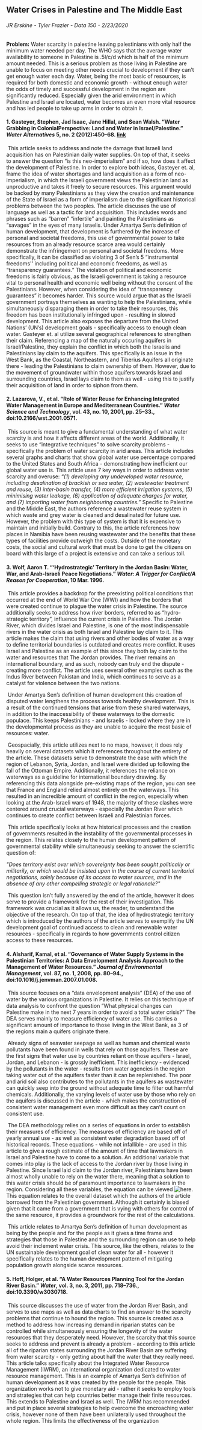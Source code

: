 ## Water Crises in Palestine and The Middle East

###### JR Erskine - Tyler Frazier - Data 150 - 2/23/2020

**Problem:** Water scarcity in palestine leaving palestinians with only half the minimum water needed per day. The WHO says that the average water availability to someone in Palestine is .5l/c/d which is half of the minimum amount needed. This is a serious problem as those living in Palestine are unable to focus on meeting other needs crucial to development if they can’t get enough water each day. Water, being the most basic of resources, is required for both domestic and economic growth - without enough water the odds of timely and successful development in the region are significantly reduced. Especially given the arid environment in which Palestine and Israel are located, water becomes an even more vital resource and has led people to take up arms in order to obtain it. 

#### 1. Gasteyer, Stephen, Jad Isaac, Jane Hillal, and Sean Walsh. “Water Grabbing in ColonialPerspective: Land and Water in Israel/Palestine.” *Water Alternatives* 5, no. 2 (2012):450–68. [link](http://www.water-alternatives.org/index.php/allabs/179-a5-2-15/file)

​		This article seeks to address and note the damage that Israeli land acquisition has on Palestinian daily water supplies. On top of that, it seeks to answer the question “is this neo-imperialism” and if so, how does it affect the development of Palestine. In order to explore both ideas, Gasteyer et. al, frame the idea of water shortages and land acquisition as a form of neo-imperialism, in which the Israeli government views the Palestinian land as unproductive and takes it freely to secure resources. This argument would be backed by many Palestinians as they view the creation and maintenance of the State of Israel as a form of imperialism due to the significant historical problems between the two peoples. The article discusses the use of language as well as a tactic for land acquisition. This includes words and phrases such as “barren” “infertile” and painting the Palestinians as “savages” in the eyes of many Israelis. Under Amartya Sen’s definition of human development, that development is furthered by the increase of personal and societal freedoms, this use of governmental power to take resources from an already resource scarce area would certainly demonstrate the infringement on personal and societal freedoms. More specifically, it can be classified as violating 3 of Sen’s 5 “instrumental freedoms'' including political and economic freedoms, as well as “transparency guarantees.” The violation of political and economic freedoms is fairly obvious, as the Israeli government is taking a resource vital to personal health and economic well being without the consent of the Palestinians. However, when considering the idea of “transparency guarantees” it becomes harder. This source would argue that as the Israeli government portrays themselves as wanting to help the Palestinians, while simultaneously disparaging them in order to take their resources, this freedom has been institutionally infringed upon - resulting in slowed development. This article also exposes the departure from the United Nations’ (UN’s) development goals - specifically access to enough clean water. Gasteyer et. al utilize several geographical references to strengthen their claim. Referencing a map of the naturally occuring aquifers in Israel/Palestine, they explain the conflict in which both the Israelis and Palestinians lay claim to the aquifers. This specifically is an issue in the West Bank, as the Coastal, Northeastern, and Tiberius Aquifers all originate there - leading the Palestinians to claim ownership of them. However, due to the movement of groundwater within those aquifers towards Israel and surrounding countries, Israel lays claim to them as well - using this to justify their acquisition of land in order to siphon from them. 

#### 2. Lazarova, V., et al. “Role of Water Reuse for Enhancing Integrated Water Management in Europe and Mediterranean Countries.” *Water Science and Technology*, vol. 43, no. 10, 2001, pp. 25–33., doi:10.2166/wst.2001.0571.

​	This source is meant to give a fundamental understanding of what water scarcity is and how it affects different areas of the world. Additionally, it seeks to use “integrative techniques” to solve scarcity problems - specifically the problem of water scarcity in arid areas. This article includes several graphs and charts that show global water use percentage compared to the United States and South Africa - demonstrating how inefficient our global water use is. This article uses 7 key ways in order to address water scarcity and overuse:  *“(1) developing any undeveloped water resource, including desalination of brackish or sea water, (2) wastewater treatment and reuse, (3) inter-basin transfer, (4) more efficient irrigation systems, (5) minimising water leakage, (6) application of adequate charges for water, and (7) importing water from neighbouring countries.”* Specific to Palestine and the Middle East, the authors reference a wastewater reuse system in which waste and grey water is cleaned and desalinated for future use. However, the problem with this type of system is that it is expensive to maintain and initially build. Contrary to this, the article references how places in Namibia have been reusing wastewater and the benefits that these types of facilities provide outweigh the costs. Outside of the monetary costs, the social and cultural work that must be done to get the citizens on board with this large of a project is extensive and can take a serious toll. 

#### 3. Wolf, Aaron T. “‘Hydrostrategic’ Territory in the Jordan Basin: Water, War, and Arab-Israeli Peace Negotiations.” *Water: A Trigger for Conflict/A Reason for Cooperation*, 10 Mar. 1996.

​		This article provides a backdrop for the preexisting political conditions that occurred at the end of World War One (WWI) and how the borders that were created continue to plague the water crisis in Palestine. The source additionally seeks to address how river borders, referred to as “hydro-strategic territory”, influence the current crisis in Palestine. The Jordan River, which divides Israel and Palestine, is one of the most indispensable rivers in the water crisis as both Israel and Palestine lay claim to it. This article makes the claim that using rivers and other bodies of water as a way to define territorial boundaries is outdated and creates more conflict. It uses Israel and Palestine as an example of this since they both lay claim to the water and resources that The Jordan provides. The river remains an international boundary, and as such, nobody can truly end the dispute - creating more conflict. The article uses several other examples such as the Indus River between Pakistan and India, which continues to serve as a catalyst for violence between the two nations. 

​		Under Amartya Sen’s definition of human development this creation of disputed water lengthens the process towards healthy development. This is a result of the continued tensions that arise from these shared waterways, in addition to the inaccessibility of these waterways to the domestic populace. This keeps Palestinians - and Israelis - locked where they are in the developmental process as they are unable to acquire the most basic of resources: water. 

​		Geospacially, this article utilizes next to no maps, however, it does rely heavily on several datasets which it references throughout the entirety of the article. These datasets serve to demonstrate the ease with which the region of Lebanon, Syria, Jordan, and Israel were divided up following the fall of the Ottoman Empire. Additionally, it references the reliance on waterways as a guideline for international boundary drawing. By referencing this data alongside pre-existing maps of the region, you can see that France and England relied almost entirely on the waterways. This resulted in an incredible amount of conflict in the region, especially when looking at the Arab-Israeli wars of 1948, the majority of these clashes were centered around crucial waterways - especially the Jordan River which continues to create conflict between Israeli and Palestinian forces.

​		 This article specifically looks at how historical processes and the creation of governments resulted in the instability of the governmental processes in the region. This relates closely to the human development pattern of governmental stability while simultaneously seeking to answer the scientific question of: 

*"Does territory exist over which sovereignty has been sought politically or militarily, or which would be insisted upon in the course of current territorial negotiations, solely because of its access to water sources, and in the absence of any other compelling strategic or legal rationale?"*

​		This question isn’t fully answered by the end of the article, however it does serve to provide a framework for the rest of their investigation. This framework was crucial as it allows us, the reader, to understand the objective of the research. On top of that, the idea of hydrostrategic territory which is introduced by the authors of the article serves to exemplify the UN development goal of continued access to clean and renewable water resources - specifically in regards to how governments control citizen access to these resources. 

#### 4. Alsharif, Kamal, et al. “Governance of Water Supply Systems in the Palestinian Territories: A Data Envelopment Analysis Approach to the Management of Water Resources.” *Journal of Environmental Management*, vol. 87, no. 1, 2008, pp. 80–94., doi:10.1016/j.jenvman.2007.01.008.

​		This source focuses on a “data envelopment analysis” (DEA) of the use of water by the various organizations in Palestine. It relies on this technique of data analysis to confront the question “What physical changes can Palestine make in the next 7 years in order to avoid a total water crisis?” The DEA serves mainly to measure efficiency of water use. This carries a significant amount of importance to those living in the West Bank, as 3 of the regions main a	quifers originate there. 

​		Already signs of seawater seepage as well as human and chemical waste pollutants have been found in wells that rely on those aquifers. These are the first signs that water use by countries reliant on those aquifers - Israel, Jordan, and Lebanon - is grossly inefficient. This inefficiency - evidenced by the pollutants in the water - results from water agencies in the region taking water out of the aquifers faster than it can be replenished. The poor and arid soil also contributes to the pollutants in the aquifers as wastewater can quickly seep into the ground without adequate time to filter out harmful chemicals. Additionally, the varying levels of water use by those who rely on the aquifers is discussed in the article - which makes the construction of consistent water management even more difficult as they can’t count on consistent use. 

​		The DEA methodology relies on a series of equations in order to establish their measures of efficiency. The measures of efficiency are based off of yearly annual use - as well as consistent water degradation based off of historical records. These equations - while not infallible - are used in this article to give a rough estimate of the amount of time that lawmakers in Israel and Palestine have to come to a solution. An additional variable that comes into play is the lack of access to the Jordan river by those living in Palestine. Since Israel laid claim to the Jordan river, Palestinians have been almost wholly unable to rely on the water there, meaning that a solution to this water crisis should be of paramount importance to lawmakers in the region. Considering all these variables, the equation can be viewed  ![here.](https://lh3.googleusercontent.com/Hdn9mkjda-6Hve7Tj6qG2LkVrN3g9dnkjHKf4dIAc6M9VSxDZXr_ITvKbfv2ptBxcUb-ayfO5Aul5SqO8R5xJjR_bkDhcP3VnriH4f-uBYCnjkMQnABB1wY405RC_y1_GvjAtUNn) This equation relates to the overall dataset which the authors of the article borrowed from the Palestinian government. Although it certainly is biased given that it came from a government that is vying with others for control of the same resource, it provides a groundwork for the rest of the calculations.	

​		This article relates to Amartya Sen’s definition of human development as being by the people and for the people as it gives a time frame and strategies that those in Palestine and the surrounding region can use to help avoid their inclement water crisis. This source, like the others, relates to the UN sustainable development goal of clean water for all - however it specifically relates to the human development pattern of mitigating population growth alongside scarce resources. 

#### 5. Hoff, Holger, et al. “A Water Resources Planning Tool for the Jordan River Basin.” *Water*, vol. 3, no. 3, 2011, pp. 718–736., doi:10.3390/w3030718.

​		This source discusses the use of water from the Jordan River Basin, and serves to use maps as well as data charts to find an answer to the scarcity problems that continue to hound the region. This source is created as a method to address how increasing demand in riparian states can be controlled while simultaneously ensuring the longevity of the water resources that they desperately need. However, the scarcity that this source seeks to address and prevent is already a problem - according to this article all of the riparian states surrounding the Jordan River Basin are suffering from water scarcity - only getting about half the water that they really need. This article talks specifically about the Integrated Water Resource Management (IWRM), an international organization dedicated to water resource management. This is an example of Amartya Sen’s definition of human development as it was created by the people for the people. This organization works not to give monetary aid - rather it seeks to employ tools and strategies that can help countries better manage their finite resources. This extends to Palestine and Israel as well. The IWRM has recommended and put in place several strategies to help overcome the encroaching water crisis, however none of them have been unilaterally used throughout the whole region. This limits the effectiveness of the organization 

